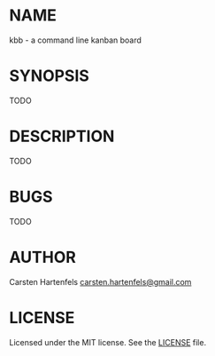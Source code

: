 # NAME

kbb - a command line kanban board

# SYNOPSIS

TODO

# DESCRIPTION

TODO

# BUGS

TODO

# AUTHOR

Carsten Hartenfels <carsten.hartenfels@gmail.com>

# LICENSE

Licensed under the MIT license. See the [LICENSE](LICENSE) file.
